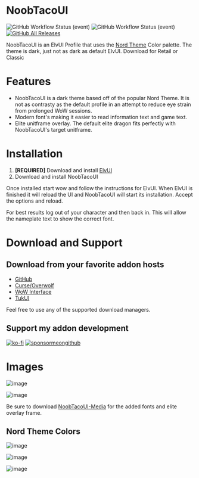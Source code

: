# NoobTacoUI

![GitHub Workflow Status (event)](https://img.shields.io/github/workflow/status/noobtaco/noobtacoui/CI?label=CI&logo=github&style=for-the-badge) ![GitHub Workflow Status (event)](https://img.shields.io/github/workflow/status/NoobTaco/NoobTacoUI/Release?logo=github&style=for-the-badge) [![GitHub All Releases](https://img.shields.io/github/downloads/NoobTaco/NoobTacoUI/total?logo=github&style=for-the-badge)](https://github.com/NoobTaco/NoobTacoUI/releases/latest)

NoobTacoUI is an ElvUI Profile that uses the [Nord Theme](https://www.nordtheme.com/) Color palette. The theme is dark, just not as dark as default ElvUI. Download for Retail or Classic

# Features
* NoobTacoUI is a dark theme based off of the popular Nord Theme. It is not as contrasty as the default profile in an attempt to reduce eye strain from prolonged WoW sessions. 
* Modern font's making it easier to read information text and game text.
* Elite unitframe overlay. The default elite dragon fits perfectly with NoobTacoUI's target unitframe.

# Installation
1. **[REQUIRED]** Download and install [ElvUI](https://www.tukui.org/download.php?ui=elvui) 
2. Download and install NoobTacoUI

Once installed start wow and follow the instructions for ElvUI. When ElvUI is finished it will reload the UI and NoobTacoUI will start its installation. Accept the options and reload.

For best results log out of your character and then back in. This will allow the nameplate text to show the correct font. 

# Download and Support

## Download from your favorite addon hosts 
* [GitHub](https://github.com/NoobTaco/NoobTacoUI) 
* [Curse/Overwolf](https://www.curseforge.com/wow/addons/noobtacoui) 
* [WoW Interface](https://www.wowinterface.com/downloads/info25744-NoobTacoUI.html) 
* [TukUI](https://www.tukui.org/addons.php?id=187) 

Feel free to use any of the supported download managers.

## Support my addon development

[![ko-fi](https://www.ko-fi.com/img/githubbutton_sm.svg)](https://ko-fi.com/G2G01GM9G)
[![sponsormeongithub](https://user-images.githubusercontent.com/1172935/97088810-463e0e00-15e8-11eb-8078-f18da01c6e9e.png)](https://github.com/sponsors/NoobTaco)


# Images

![image](https://user-images.githubusercontent.com/1172935/96933250-fb4fb980-1474-11eb-8b43-ed2c23e8bac4.png)

![image](https://user-images.githubusercontent.com/1172935/96933106-be83c280-1474-11eb-9b40-83563a442cd0.png)

Be sure to download [NoobTacoUI-Media](https://github.com/NoobTaco/NoobTacoUI-Media) for the added fonts and elite overlay frame.

## Nord Theme Colors
![image](https://user-images.githubusercontent.com/1172935/96933367-2508e080-1475-11eb-8509-0c30a0fb635c.png)


![image](https://user-images.githubusercontent.com/1172935/96933448-4e297100-1475-11eb-97db-ad5d431ae5c6.png)

![image](https://user-images.githubusercontent.com/1172935/96933556-829d2d00-1475-11eb-8b32-b9056495a0d4.png)
